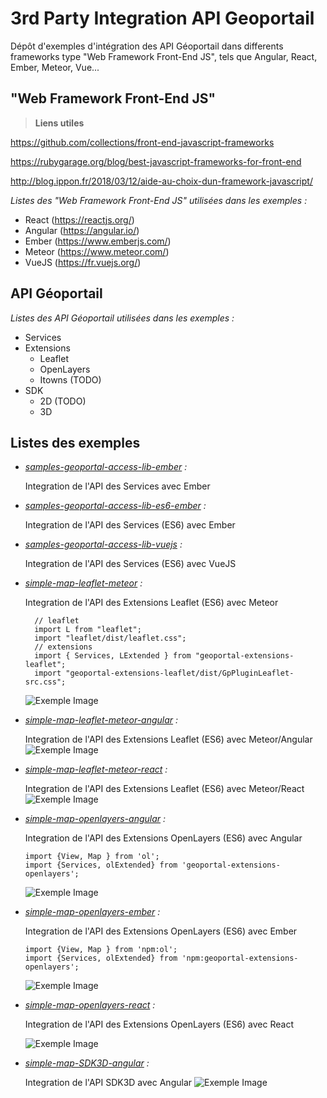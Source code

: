 # 3rd Party Integration API Geoportail

Dépôt d'exemples d'intégration des API Géoportail dans differents frameworks
type "Web Framework Front-End JS", tels que Angular, React, Ember, Meteor, Vue...


## "Web Framework Front-End JS"

> **Liens utiles**

  https://github.com/collections/front-end-javascript-frameworks

  https://rubygarage.org/blog/best-javascript-frameworks-for-front-end

  http://blog.ippon.fr/2018/03/12/aide-au-choix-dun-framework-javascript/

_Listes des "Web Framework Front-End JS" utilisées dans les exemples :_

- React (https://reactjs.org/)
- Angular (https://angular.io/)
- Ember (https://www.emberjs.com/)
- Meteor (https://www.meteor.com/)
- VueJS (https://fr.vuejs.org/)


## API Géoportail

_Listes des API Géoportail utilisées dans les exemples :_

- Services
- Extensions
  - Leaflet
  - OpenLayers
  - Itowns (TODO)
- SDK
  - 2D (TODO)
  - 3D

## Listes des exemples

* _[samples-geoportal-access-lib-ember](https://github.com/IGNF/geoportal-third-party-integration/tree/master/samples-geoportal-access-lib-ember) :_

  Integration de l'API des Services avec Ember

* _[samples-geoportal-access-lib-es6-ember](https://github.com/IGNF/geoportal-third-party-integration/tree/master/samples-geoportal-access-lib-es6-ember) :_

    Integration de l'API des Services (ES6) avec Ember

* _[samples-geoportal-access-lib-vuejs](https://github.com/IGNF/geoportal-third-party-integration/tree/master/samples-geoportal-access-lib-vuejs) :_

    Integration de l'API des Services (ES6) avec VueJS

* _[simple-map-leaflet-meteor](https://github.com/IGNF/geoportal-third-party-integration/tree/master/simple-map-leaflet-meteor) :_

    Integration de l'API des Extensions Leaflet (ES6) avec Meteor

    ```
      // leaflet
      import L from "leaflet";
      import "leaflet/dist/leaflet.css";
      // extensions
      import { Services, LExtended } from "geoportal-extensions-leaflet";
      import "geoportal-extensions-leaflet/dist/GpPluginLeaflet-src.css";
    ```
    ![Exemple Image](simple-map-leaflet-meteor/exemple.png)

* _[simple-map-leaflet-meteor-angular](https://github.com/IGNF/geoportal-third-party-integration/tree/master/simple-map-leaflet-meteor-angular) :_

  Integration de l'API des Extensions Leaflet (ES6) avec Meteor/Angular
  ![Exemple Image](simple-map-leaflet-meteor-angular/exemple.png)

* _[simple-map-leaflet-meteor-react](https://github.com/IGNF/geoportal-third-party-integration/tree/master/simple-map-leaflet-meteor-react) :_

  Integration de l'API des Extensions Leaflet (ES6) avec Meteor/React
  ![Exemple Image](simple-map-leaflet-meteor-react/exemple.png)

* _[simple-map-openlayers-angular](https://github.com/IGNF/geoportal-third-party-integration/tree/master/simple-map-openlayers-angular) :_

  Integration de l'API des Extensions OpenLayers (ES6) avec Angular
  ```
  import {View, Map } from 'ol';
  import {Services, olExtended} from 'geoportal-extensions-openlayers';
  ```
  ![Exemple Image](simple-map-openlayers-angular/exemple.png)

* _[simple-map-openlayers-ember](https://github.com/IGNF/geoportal-third-party-integration/tree/master/simple-map-openlayers-ember) :_

  Integration de l'API des Extensions OpenLayers (ES6) avec Ember
  ```
  import {View, Map } from 'npm:ol';
  import {Services, olExtended} from 'npm:geoportal-extensions-openlayers';
  ```
  ![Exemple Image](simple-map-openlayers-ember/exemple.png)

* _[simple-map-openlayers-react](https://github.com/IGNF/geoportal-third-party-integration/tree/master/simple-map-openlayers-react) :_

  Integration de l'API des Extensions OpenLayers (ES6) avec React

  ![Exemple Image](simple-map-openlayers-react/exemple.png)

* _[simple-map-SDK3D-angular](https://github.com/IGNF/geoportal-third-party-integration/tree/master/simple-map-SDK3D-angular) :_

  Integration de l'API SDK3D avec Angular
  ![Exemple Image](simple-map-SDK3D-angular/exemple.png)
